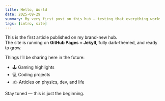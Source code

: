 ```yaml
---
title: Hello, World
date: 2025-09-29
summary: My very first post on this hub — testing that everything works!
tags: [intro, site]
---
```


This is the first article published on my brand-new hub.  
The site is running on **GitHub Pages + Jekyll**, fully dark-themed, and ready to grow.  

Things I’ll be sharing here in the future:
- 🕹 Gaming highlights
- 💻 Coding projects
- ✍️ Articles on physics, dev, and life

Stay tuned — this is just the beginning.
